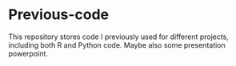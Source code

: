 # Previous-code
This repository stores code I previously used for different projects, including both R and Python code. Maybe also some presentation powerpoint. 

